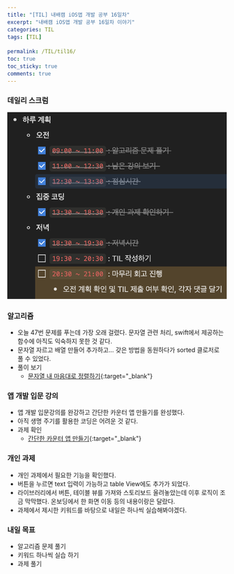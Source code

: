 ```yaml
---
title: "[TIL] 내배캠 iOS앱 개발 공부 16일차"
excerpt: "내배캠 iOS앱 개발 공부 16일차 이야기"
categories: TIL
tags: [TIL]

permalink: /TIL/til16/   
toc: true            
toc_sticky: true     
comments: true       
---
```


### 데일리 스크럼  
![](/assets/images/categories/til/2024-03-19-til16.png)

### 알고리즘
- 오늘 47번 문제를 푸는데 가장 오래 걸렸다. 문자열 관련 처리, swift에서 제공하는 함수에 아직도 익숙하지 못한 것 같다.  
- 문자열 자르고 배열 만들어 추가하고... 갖은 방법을 동원하다가 sorted 클로저로 풀 수 있었다.  
- 풀이 보기 
    - [문자열 내 마음대로 정렬하기](https://limlogging.github.io/algorithm/%EB%AC%B8%EC%9E%90%EC%97%B4%EB%82%B4%EB%A7%88%EC%9D%8C%EB%8C%80%EB%A1%9C%EC%A0%95%EB%A0%AC%ED%95%98%EA%B8%B0/){:target="_blank"}

### 앱 개발 입문 강의 
- 앱 개발 입문강의를 완강하고 간단한 카운터 앱 만들기를 완성했다. 
- 아직 생명 주기를 활용한 코딩은 어려운 것 같다.  
- 과제 확인 
    - [간단한 카운터 앱 만들기](https://limlogging.github.io/sparta/%EA%B0%84%EB%8B%A8%ED%95%9C%EC%B9%B4%EC%9A%B4%ED%84%B0%EC%95%B1/){:target="_blank"}

### 개인 과제
- 개인 과제에서 필요한 기능을 확인했다. 
- 버튼을 누르면 text 입력이 가능하고 table View에도 추가가 되었다. 
- 라이브러리에서 버튼, 테이블 뷰를 가져와 스토리보드 올려놓았는데 이후 로직이 조금 막막했다. 온보딩에서 한 화면 이동 등의 내용이랑은 달랐다. 
- 과제에서 제시한 키워드를 바탕으로 내일은 하나씩 실습해봐야겠다. 

### 내일 목표 
- 알고리즘 문제 풀기 
- 키워드 하나씩 실습 하기 
- 과제 풀기  